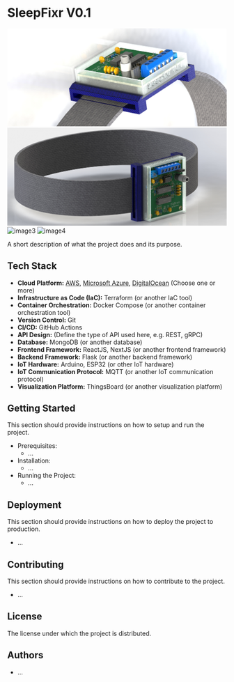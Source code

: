 # SleepFixr V0.1

![image1](render/1.JPG)
![image2](render/2.JPG)
![image3](render/3.JPG)
![image4](render/4.JPG)

A short description of what the project does and its purpose.

## Tech Stack

- **Cloud Platform:** [AWS](https://aws.amazon.com/), [Microsoft Azure](https://azure.microsoft.com/), [DigitalOcean](https://www.digitalocean.com/) (Choose one or more)
- **Infrastructure as Code (IaC):** Terraform (or another IaC tool)
- **Container Orchestration:** Docker Compose (or another container orchestration tool)
- **Version Control:** Git
- **CI/CD:** GitHub Actions
- **API Design:** (Define the type of API used here, e.g. REST, gRPC)
- **Database:** MongoDB (or another database)
- **Frontend Framework:** ReactJS, NextJS (or another frontend framework)
- **Backend Framework:** Flask (or another backend framework)
- **IoT Hardware:** Arduino, ESP32 (or other IoT hardware)
- **IoT Communication Protocol:** MQTT (or another IoT communication protocol)
- **Visualization Platform:** ThingsBoard (or another visualization platform)

## Getting Started

This section should provide instructions on how to setup and run the project.

- Prerequisites:
  - ...
- Installation:
  - ...
- Running the Project:
  - ...

## Deployment

This section should provide instructions on how to deploy the project to production.

- ...

## Contributing

This section should provide instructions on how to contribute to the project.

- ...

## License

The license under which the project is distributed.

## Authors

- ...

